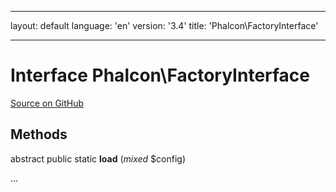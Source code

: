 * * *

layout: default language: 'en' version: '3.4' title: 'Phalcon\FactoryInterface'

* * *

# Interface **Phalcon\FactoryInterface**

<a href="https://github.com/phalcon/cphalcon/tree/v3.4.0/phalcon/factoryinterface.zep" class="btn btn-default btn-sm">Source on GitHub</a>

## Methods

abstract public static **load** (*mixed* $config)

...